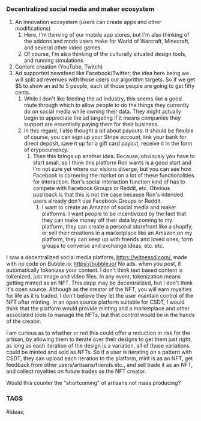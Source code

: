 ### Decentralized social media and maker ecosystem
1. An innovation ecosystem (users can create apps and other modifications)
	1. Here, I'm thinking of our mobile app stores, but I'm also thinking of the addons and mods users make for World of Warcraft, Minecraft, and several other video games.
	2. Of course, I'm also thinking of the culturally situated design tools, and running simulations
2. Content creation (YouTube, Twitch)
3. Ad supported newsfeed like Facebook/Twitter; the idea here being we will split ad revenues with those users our algorithm targets. So if we get $5 to show an ad to 5 people, each of those people are going to get fifty cents.
	1. While I don't like feeding the ad industry, this seems like a good route through which to allow people to do the things they currently do on social media while owning their data. They might actually begin to appreciate the ad targeting if it means companies they support are essentially paying them for their business.
	2. In this regard, I also thought a bit about payouts. It should be flexible of course, you can sign up your Stripe account, link your bank for direct deposit, save it up for a gift card payout, receive it in the form of crypocurrency.
		1. Then this brings up another idea. Because, obviously you have to start small, so I think this platform Ron wants is a good start and I'm not sure yet where our visions diverge, but you can see how Facebook is cornering the market on a lot of these functionalities for interaction. Ron's social interaction function kind of has to compete with Facebook Groups or Reddit, etc. Obvious pushback is that this is not the case because Ron's intended users already don't use Facebook Groups or Reddit.
			1. I want to create an Amazon of social media and maker platforms. I want people to be incentivized by the fact that they can make money off their data by coming to my platform, they can create a personal storefront like a shopify, or sell their creations in a marketplace like an Amazon on my platform, they can keep up with friends and loved ones, form groups to converse and exchange ideas, etc. etc.


I saw a decentralized social media platform, https://witnessd.com/, made with no code on Bubble.io: https://bubble.io/
No ads. when you post, it automatically tokenizes your content. I don't think text based content is tokenized, just image and video files. In any event, tokenization means getting minted as an NFT. This dapp may be decentralized, but I don't think it's open source. Although as the creator of the NFT, you will earn royalties for life as it is traded, I don't believe they let the user maintain control of the NFT after minting. In an open source platform suitable for CSDT, I would think that the platform would provide minting and a marketplace and other associated tools to manage the NFTs, but that control would be in the hands of the creator.

I am curious as to whether or not this could offer a reduction in risk for the artisan, by allowing them to iterate over their designs to get them just right, as long as each iteration of the design is a variation, all of those variations could be minted and sold as NFTs. So if a user is iterating on a pattern with CSDT, they can upload each iteration to the platform, mint is as an NFT, get feedback from other users/artisans/friends etc., and sell trade it as an NFT, and collect royalties on future trades as the NFT creator.

Would this counter the "shortcoming" of artisans not mass producing?

### TAGS
#ideas; 
